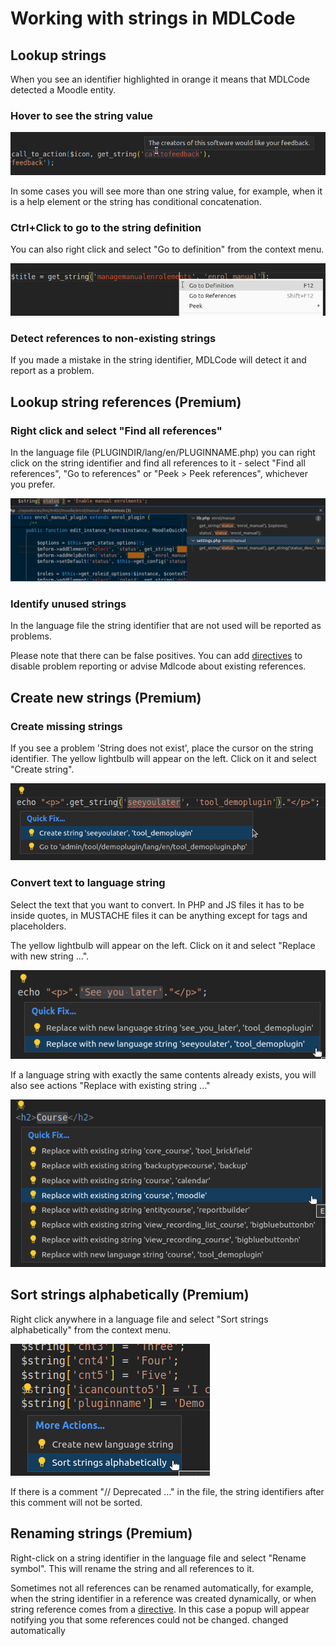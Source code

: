# Working with strings in MDLCode

## Lookup strings

When you see an identifier highlighted in orange it means that MDLCode detected a Moodle
entity.

### Hover to see the string value

<img src="https://raw.githubusercontent.com/lmscloud-io/mdlcode-docs/main/docs/media/strings/strings2.png">

In some cases you will see more than one string value, for example, when it is a help element
or the string has conditional concatenation.

### Ctrl+Click to go to the string definition

You can also right click and select "Go to definition" from the context menu.

<img src="https://raw.githubusercontent.com/lmscloud-io/mdlcode-docs/main/docs/media/strings/string_definition.png">

### Detect references to non-existing strings

If you made a mistake in the string identifier, MDLCode will detect it and report as a problem.

## Lookup string references (Premium)

### Right click and select "Find all references"

In the language file (PLUGINDIR/lang/en/PLUGINNAME.php) you can right click on the string
identifier and find all references to it - select
"Find all references", "Go to references" or "Peek > Peek references", whichever you prefer.

<img src="https://raw.githubusercontent.com/lmscloud-io/mdlcode-docs/main/docs/media/strings/string_references.png">

### Identify unused strings

In the language file the string identifier that are not used will be reported as problems.

Please note that there can be false positives. You can add [directives](directives.md) to
disable problem reporting or advise Mdlcode about existing references.

## Create new strings (Premium)

### Create missing strings

If you see a problem 'String does not exist', place the cursor on the string identifier.
The yellow lightbulb will appear on the left. Click on it and select "Create string".

<img src="https://raw.githubusercontent.com/lmscloud-io/mdlcode-docs/main/docs/media/strings/createstring1.png">

### Convert text to language string

Select the text that you want to convert. In PHP and JS files it has to be inside quotes, in MUSTACHE
files it can be anything except for tags and placeholders.

The yellow lightbulb will appear on the left. Click on it and select "Replace with new string ...".

<img src="https://raw.githubusercontent.com/lmscloud-io/mdlcode-docs/main/docs/media/strings/createstring2.png">

If a language string with exactly the same contents already exists, you will also see actions
"Replace with existing string ..."

<img src="https://raw.githubusercontent.com/lmscloud-io/mdlcode-docs/main/docs/media/strings/createstring3.png">

## Sort strings alphabetically (Premium)

Right click anywhere in a language file and select "Sort strings alphabetically" from the context menu.

<img src="https://raw.githubusercontent.com/lmscloud-io/mdlcode-docs/main/docs/media/strings/sortstrings.png">

If there is a comment "// Deprecated ..." in the file, the string identifiers after this comment
will not be sorted.

## Renaming strings (Premium)

Right-click on a string identifier in the language file and select "Rename symbol".
This will rename the string and all references to it.

Sometimes not all references can be renamed automatically, for example, when the string identifier
in a reference was created dynamically, or when string reference comes from a [directive](directives.md).
In this case a popup will appear notifying you that some references could not be changed.
changed automatically
